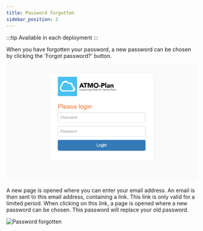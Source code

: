 ```yaml
---
title: Password forgotten
sidebar_position: 3
---
```


:::tip Available in each deployment
:::

When you have forgotten your password, a new password can be chosen by clicking the 'Forgot password?' button.

![Login](./images/login.png)

A new page is opened where you can enter your email address. An email is then sent to this email address, containing a link. This link is only valid for a limited period. When clicking on this link, a page is opened where a new password can be chosen. This password will replace your old password.

![Password forgotten](./images/password_forgotten.png)
